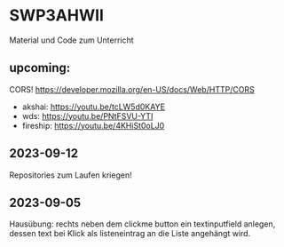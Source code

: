 # SWP3AHWII

Material und Code zum Unterricht

## upcoming:

CORS! https://developer.mozilla.org/en-US/docs/Web/HTTP/CORS

-   akshai: https://youtu.be/tcLW5d0KAYE
-   wds: https://youtu.be/PNtFSVU-YTI
-   fireship: https://youtu.be/4KHiSt0oLJ0

## 2023-09-12

Repositories zum Laufen kriegen!

## 2023-09-05

Hausübung: rechts neben dem clickme button ein textinputfield anlegen, dessen
text bei Klick als listeneintrag an die Liste angehängt wird.
